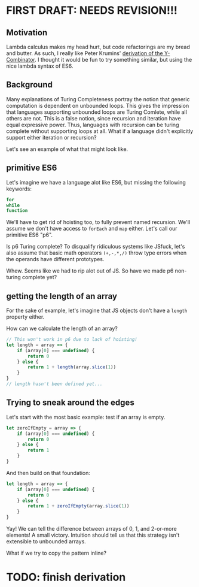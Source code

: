# FIRST DRAFT: NEEDS REVISION!!!


## Motivation

Lambda calculus makes my head hurt, but code refactorings are my bread and butter. As such, I really like Peter Krumins' [derivation of the Y-Combinator](http://www.catonmat.net/blog/derivation-of-ycombinator/).
I thought it would be fun to try something similar, but using the nice lambda syntax of ES6.

## Background
Many explanations of Turing Completeness portray the notion that generic computation is dependent on unbounded loops.
This gives the impression that languages supporting unbounded loops are Turing Comlete, while all others are not.
This is a false notion, since recursion and iteration have equal expressive power.
Thus, languages with recursion can be turing complete without supporting loops at all.
What if a language didn't explicitly support either iteration or recursion?

Let's see an example of what that might look like.

## primitive ES6
Let's imagine we have a language alot like ES6, but missing the following keywords:
```js
for
while
function
```
We'll have to get rid of hoisting too, to fully prevent named recursion.
We'll assume we don't have access to ```forEach``` and ```map``` either.
Let's call our primitive ES6 "p6".

Is p6 Turing complete? 
To disqualify ridiculous systems like JSfuck, let's also assume that basic math operators ```(+,-,*,/)``` throw type errors when the operands have different prototypes.

Whew. Seems like we had to rip alot out of JS.
So have we made p6 non-turing complete yet?

## getting the length of an array
For the sake of example, let's imagine that JS objects don't have a ```length``` property either.

How can we calculate the length of an array?

```js
// This won't work in p6 due to lack of hoisting!
let length = array => {
    if (array[0] === undefined) {
        return 0
    } else {
        return 1 + length(array.slice(1))
    }   
}
// length hasn't been defined yet...
```

## Trying to sneak around the edges
Let's start with the most basic example: test if an array is empty.
```js
let zeroIfEmpty = array => {
    if (array[0] === undefined) {
        return 0
    } else {
        return 1
    }
}
```
And then build on that foundation:
```js
let length = array => {
    if (array[0] === undefined) {
        return 0
    } else {
        return 1 + zeroIfEmpty(array.slice(1))
    }
}
```
Yay! We can tell the difference between arrays of 0, 1, and 2-or-more elements!
A small victory.
Intuition should tell us that this strategy isn't extensible to unbounded arrays.


What if we try to copy the pattern inline?

# TODO: finish derivation
